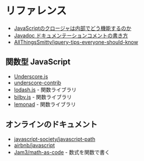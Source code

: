 # リファレンス


- [JavaScriptのクロージャは内部でどう機能するのか](http://postd.cc/how-do-javascript-closures-work-under-the-hood/)
- [Javadoc ドキュメンテーションコメントの書き方](http://qiita.com/maku77/items/6410c67ce95e08d8d1bd)
- [AllThingsSmitty/jquery-tips-everyone-should-know](https://github.com/AllThingsSmitty/jquery-tips-everyone-should-know)


## 関数型 JavaScript

- [Underscore.js](http://underscorejs.org/)
- [underscore-contrib](https://github.com/documentcloud/underscore-contrib)
- [lodash.js](https://lodash.com/) - 関数ライブラリ
- [bilby.js](https://github.com/puffnfresh/bilby.js) - 関数ライブラリ
- [lemonad](https://github.com/fogus/lemonad) - 関数ライブラリ


## オンラインのドキュメント

- [javascript-society/javascript-path](https://github.com/javascript-society/javascript-path)
- [airbnb/javascript](https://github.com/airbnb/javascript)
- [Jam3/math-as-code](https://github.com/Jam3/math-as-code) - 数式を関数で書く
